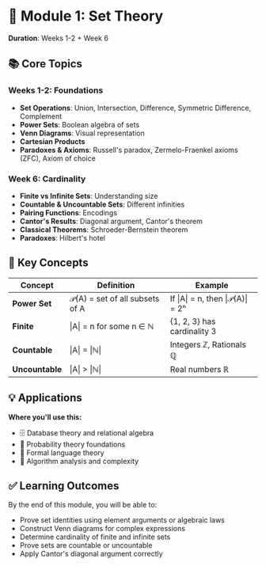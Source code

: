 # 📐 Module 1: Set Theory

**Duration**: Weeks 1-2 + Week 6

## 📚 Core Topics

### Weeks 1-2: Foundations

- **Set Operations**: Union, Intersection, Difference, Symmetric Difference, Complement
- **Power Sets**: Boolean algebra of sets
- **Venn Diagrams**: Visual representation
- **Cartesian Products**
- **Paradoxes & Axioms**: Russell's paradox, Zermelo-Fraenkel axioms (ZFC), Axiom of choice

### Week 6: Cardinality

- **Finite vs Infinite Sets**: Understanding size
- **Countable & Uncountable Sets**: Different infinities
- **Pairing Functions**: Encodings
- **Cantor's Results**: Diagonal argument, Cantor's theorem
- **Classical Theorems**: Schroeder-Bernstein theorem
- **Paradoxes**: Hilbert's hotel

## 🔑 Key Concepts

| Concept | Definition | Example |
|---------|------------|---------|
| **Power Set** | 𝒫(A) = set of all subsets of A | If \|A\| = n, then \|𝒫(A)\| = 2ⁿ |
| **Finite** | \|A\| = n for some n ∈ ℕ | {1, 2, 3} has cardinality 3 |
| **Countable** | \|A\| = \|ℕ\| | Integers ℤ, Rationals ℚ |
| **Uncountable** | \|A\| > \|ℕ\| | Real numbers ℝ |

## 💡 Applications

**Where you'll use this:**

- 🗄️ Database theory and relational algebra
- 🎲 Probability theory foundations
- 📝 Formal language theory
- 🧮 Algorithm analysis and complexity

## ✅ Learning Outcomes

By the end of this module, you will be able to:

- Prove set identities using element arguments or algebraic laws
- Construct Venn diagrams for complex expressions
- Determine cardinality of finite and infinite sets
- Prove sets are countable or uncountable
- Apply Cantor's diagonal argument correctly
